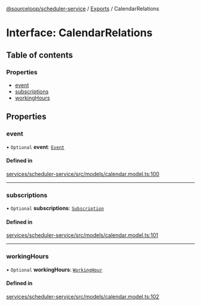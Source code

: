 [@sourceloop/scheduler-service](../README.md) / [Exports](../modules.md) / CalendarRelations

# Interface: CalendarRelations

## Table of contents

### Properties

- [event](CalendarRelations.md#event)
- [subscriptions](CalendarRelations.md#subscriptions)
- [workingHours](CalendarRelations.md#workinghours)

## Properties

### event

• `Optional` **event**: [`Event`](../classes/Event.md)

#### Defined in

[services/scheduler-service/src/models/calendar.model.ts:100](https://github.com/sourcefuse/loopback4-microservice-catalog/blob/6c16af104/services/scheduler-service/src/models/calendar.model.ts#L100)

___

### subscriptions

• `Optional` **subscriptions**: [`Subscription`](../classes/Subscription.md)

#### Defined in

[services/scheduler-service/src/models/calendar.model.ts:101](https://github.com/sourcefuse/loopback4-microservice-catalog/blob/6c16af104/services/scheduler-service/src/models/calendar.model.ts#L101)

___

### workingHours

• `Optional` **workingHours**: [`WorkingHour`](../classes/WorkingHour.md)

#### Defined in

[services/scheduler-service/src/models/calendar.model.ts:102](https://github.com/sourcefuse/loopback4-microservice-catalog/blob/6c16af104/services/scheduler-service/src/models/calendar.model.ts#L102)
